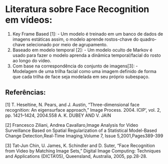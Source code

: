# Literatura sobre Face Recognition em vídeos:

1. Key Frame Based [1]: - Um modelo é treinado em um banco de dados de imagens estáticas
assim, o modelo aprende rostos-chave do quadro-chave selecionado por meio de
agrupamento.
2. Baseado em modelo temporal [2]: - Um modelo oculto de Markov é usado
para fazer o modelo aprenda a dinâmica temporal/facial do rosto
ao longo do vídeo.
3. Com base na correspondência do conjunto de imagens[3]: - Modelagem de uma trilha facial como uma imagem
definido de forma que cada trilha de face seja modelada em seu próprio subespaço.

## Referências:

[1] T. Heseltine, N. Pears, and J. Austin, “Three-dimensional face recognition: An eigensurface approach,” Image Process. 2004. ICIP’, vol. 2,
pp. 1421–1424, 2004.558 A. K. DUBEY AND V. JAIN

[2] Francesco Ziliani, Andrea Cavallaro,Image Analysis for Video Surveillance Based on Spatial Regularization of a Statistical Model-Based
Change Detection,Real-Time Imaging,Volume 7, Issue 5,2001,Pages389-399

[3] Tat-Jun Chin, U. James, K. Schindler and D. Suter, “Face Recognition from Video by Matching Image Sets,” Digital Image Computing: Techniques and Applications (DICTA’05), Queensland, Australia, 2005, pp.28-28.
